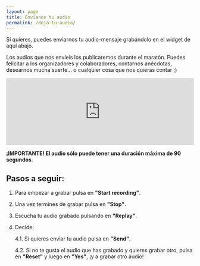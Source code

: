 ```yaml
---
layout: page
title: Envíanos tu audio
permalink: /deja-tu-audio/
---
```


Si quieres, puedes enviarnos tu audio-mensaje grabándolo en el widget de aquí abajo.

Los audios que nos envíeis los publicaremos durante el maratón. Puedes felicitar a los organizadores y colaboradores, contarnos anécdotas, desearnos mucha suerte... o cualquier cosa que nos quieras contar ;)

<iframe src="https://www.speakpipe.com/widget/inline/yxq7g04nf2lgwbweidm5vtgppoxdzj0c" frameborder="0" width="100%" height="180px"></iframe>

**¡IMPORTANTE! El audio sólo puede tener una duración máxima de 90 segundos**.

## Pasos a seguir:

1. Para empezar a grabar pulsa en **"Start recording"**.

2. Una vez termines de grabar pulsa en **"Stop"**.

3. Escucha tu audio grabado pulsando en **"Replay"**.

4. Decide:

    4.1. Si quieres enviar tu audio pulsa en **"Send"**.

    4.2. Si no te gusta el audio que has grabado y quieres grabar otro, pulsa en **"Reset"** y luego en **"Yes"**, ¡y a grabar otro audio!
